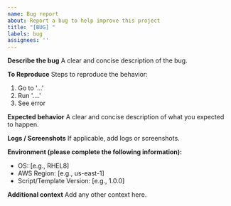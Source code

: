 ```yaml
---
name: Bug report
about: Report a bug to help improve this project
title: "[BUG] "
labels: bug
assignees: ''
---
```


**Describe the bug**
A clear and concise description of the bug.

**To Reproduce**
Steps to reproduce the behavior:
1. Go to '...'
2. Run '....'
3. See error

**Expected behavior**
A clear and concise description of what you expected to happen.

**Logs / Screenshots**
If applicable, add logs or screenshots.

**Environment (please complete the following information):**
 - OS: [e.g., RHEL8]
 - AWS Region: [e.g., us-east-1]
 - Script/Template Version: [e.g., 1.0.0]

**Additional context**
Add any other context here.
